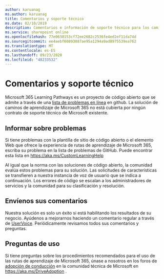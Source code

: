 ```yaml
---
author: karuanag
ms.author: karuanag
title: Comentarios y soporte técnico
ms.date: 02/10/2019
description: Comentarios e información de soporte técnico para los caminos de aprendizaje de Microsoft 365
ms.service: sharepoint online
ms.openlocfilehash: 77e0630153cf72ee2682c2536fe4ed2ef11da74d
ms.sourcegitcommit: ee4aebf60893887ae95a1294a9ad8975539ea762
ms.translationtype: MT
ms.contentlocale: es-ES
ms.lasthandoff: 09/23/2020
ms.locfileid: "48233532"
---
```

# <a name="feedback-and-support"></a>Comentarios y soporte técnico

Microsoft 365 Learning Pathways es un proyecto de código abierto que se admite a través de una [lista de problemas en línea](https://aka.ms/CustomLearningHelp) en github. La solución de caminos de aprendizaje de Microsoft 365 no está cubierta por ningún contrato de soporte técnico de Microsoft existente.  

## <a name="report-issues"></a>Informar sobre problemas

Si tiene problemas con la plantilla de sitio de código abierto o el elemento Web que ofrece la experiencia de rutas de aprendizaje de Microsoft 365, escriba su problema en la lista de problemas de GitHub.  Puede encontrar esta lista en https://aka.ms/CustomLearningHelp  

Al igual que la norma con las soluciones de código abierto, la comunidad evalúa estos problemas para su solución. Las solicitudes de características se transfieren a nuestra instancia de voz de usuario que se indica a continuación. Los errores de código se escalan a los administradores de servicios y la comunidad para su clasificación y resolución.  

## <a name="provide-us-feedback"></a>Envíenos sus comentarios

Nuestra solución es solo un éxito si está habilitando los resultados de su negocio.  Ayúdenos a mejorarnos haciendo un comentario regular a través de  [UserVoice](https://go.microsoft.com/fwlink/?linkid=2109552).  Periódicamente revisamos todos sus comentarios y preguntas. 

## <a name="usage-questions"></a>Preguntas de uso

Si tiene preguntas sobre los procedimientos recomendados para el uso de las rutas de aprendizaje de Microsoft 365, únase a nosotros en los foros de [adopción de conducción](https://aka.ms/DriveAdoption) en la comunidad técnica de Microsoft en https://aka.ms/DriveAdoption . 

